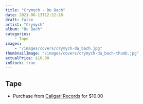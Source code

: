 ```yaml
---
title: "Crymych - Du Bach"
date: 2021-06-13T12:22:18
draft: false
artist: "Crymych"
album: "Du Bach"
categories:
    - Tape
images:
    - "/images/covers/crymych-du_bach.jpg"
thumbnailImage: "/images/covers/crymych-du_bach-thumb.jpg"
actualPrice: $10.00
inStock: true
---
```


## Tape
* Purchase from [Caligari Records](https://caligarirecords.storenvy.com/products/32239939-crymych-du-bach) for $10.00
